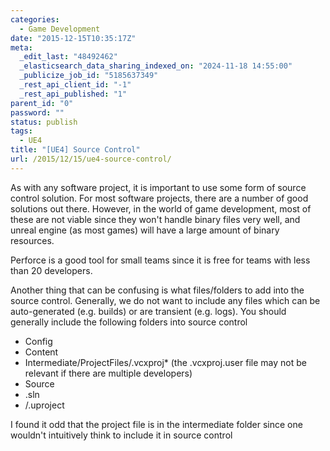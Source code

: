 ```yaml
---
categories:
  - Game Development
date: "2015-12-15T10:35:17Z"
meta:
  _edit_last: "48492462"
  _elasticsearch_data_sharing_indexed_on: "2024-11-18 14:55:00"
  _publicize_job_id: "5185637349"
  _rest_api_client_id: "-1"
  _rest_api_published: "1"
parent_id: "0"
password: ""
status: publish
tags:
  - UE4
title: "[UE4] Source Control"
url: /2015/12/15/ue4-source-control/
---
```


As with any software project, it is important to use some form of source control
solution. For most software projects, there are a number of good solutions out
there. However, in the world of game development, most of these are not viable
since they won't handle binary files very well, and unreal engine (as most
games) will have a large amount of binary resources.

Perforce is a good tool for small teams since it is free for teams with less
than 20 developers.

Another thing that can be confusing is what files/folders to add into the source
control. Generally, we do not want to include any files which can be
auto-generated (e.g. builds) or are transient (e.g. logs). You should generally
include the following folders into source control

- Config
- Content
- Intermediate/ProjectFiles/<projectname>.vcxproj\* (the .vcxproj.user file may
  not be relevant if there are multiple developers)
- Source
- <projectname>.sln
- <projectname>/.uproject

I found it odd that the project file is in the intermediate folder since one
wouldn't intuitively think to include it in source control
